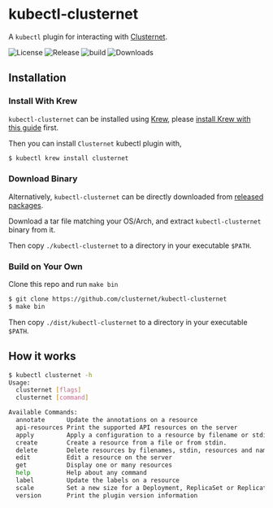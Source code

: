 # kubectl-clusternet

A `kubectl` plugin for interacting with [Clusternet](https://github.com/clusternet/clusternet).

![License](https://img.shields.io/github/license/clusternet/kubectl-clusternet)
![Release](https://img.shields.io/github/v/release/clusternet/kubectl-clusternet)
![build](https://github.com/clusternet/kubectl-clusternet/actions/workflows/ci.yml/badge.svg)
![Downloads](https://img.shields.io/github/downloads/clusternet/kubectl-clusternet/total?color=green)

## Installation

### Install With Krew

`kubectl-clusternet` can be installed using [Krew](https://github.com/kubernetes-sigs/krew),
please [install Krew with this guide](https://krew.sigs.k8s.io/docs/user-guide/setup/install/) first.

Then you can install `Clusternet` kubectl plugin with,

```bash
$ kubectl krew install clusternet
```

### Download Binary

Alternatively, `kubectl-clusternet` can be directly downloaded
from [released packages](https://github.com/clusternet/kubectl-clusternet/releases).

Download a tar file matching your OS/Arch, and extract `kubectl-clusternet` binary from it.

Then copy `./kubectl-clusternet` to a directory in your executable `$PATH`.

### Build on Your Own

Clone this repo and run `make bin`

```bash
$ git clone https://github.com/clusternet/kubectl-clusternet
$ make bin
```

Then copy `./dist/kubectl-clusternet` to a directory in your executable `$PATH`.

## How it works

```bash
$ kubectl clusternet -h
Usage:
  clusternet [flags]
  clusternet [command]

Available Commands:
  annotate      Update the annotations on a resource
  api-resources Print the supported API resources on the server
  apply         Apply a configuration to a resource by filename or stdin
  create        Create a resource from a file or from stdin.
  delete        Delete resources by filenames, stdin, resources and names, or by resources and label selector
  edit          Edit a resource on the server
  get           Display one or many resources
  help          Help about any command
  label         Update the labels on a resource
  scale         Set a new size for a Deployment, ReplicaSet or Replication Controller
  version       Print the plugin version information
```
